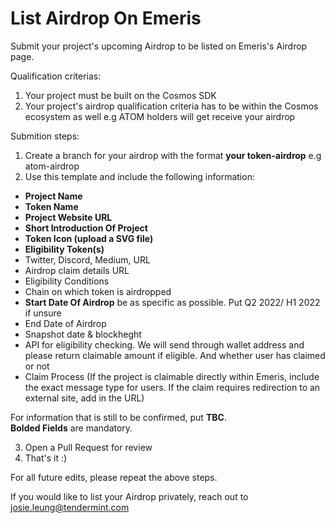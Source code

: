 # List Airdrop On Emeris
Submit your project's upcoming Airdrop to be listed on Emeris's Airdrop page. 

Qualification criterias: 
1. Your project must be built on the Cosmos SDK
2. Your project's airdrop qualification criteria has to be within the Cosmos ecosystem as well e.g ATOM holders will get receive your airdrop 

Submition steps: 
1. Create a branch for your airdrop with the format **your token-airdrop** e.g atom-airdrop 
2. Use this template and include the following information: 
-  **Project Name**
-  **Token Name**
-  **Project Website URL**
-  **Short Introduction Of Project**
-  **Token Icon (upload a SVG file)**
-  **Eligibility Token(s)**
-  Twitter, Discord, Medium, URL
-  Airdrop claim details URL 
-  Eligibility Conditions 
-  Chain on which token is airdropped
-  **Start Date Of Airdrop** be as specific as possible. Put Q2 2022/ H1 2022 if unsure
-  End Date of Airdrop  
-  Snapshot date & blockheght
-  API for eligibility checking. We will send through wallet address and please return claimable amount if eligible. And whether user has claimed or not 
-  Claim Process (If the project is claimable directly within Emeris, include the exact message type for users. If the claim requires redirection to an external site, add in the URL) 

For information that is still to be confirmed, put **TBC**. <br/>
**Bolded Fields** are mandatory.

3. Open a Pull Request for review 
4. That's it :) 

For all future edits, please repeat the above steps. 

If you would like to list your Airdrop privately, reach out to josie.leung@tendermint.com 
